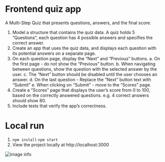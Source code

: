 # Frontend quiz app 

A Multi-Step Quiz that presents questions, answers, and the final score.

1. Model a structure that contains the quiz data. A quiz holds 5 “Questions”, each
question has 4 possible answers and specifies the correct answer.
2. Create an app that uses the quiz data, and displays each question with its
potential answers on a separate page.
3. On each question page, display the “Next” and “Previous” buttons.
a. On the first page - do not show the “Previous” button.
b. When navigating between questions, show the question with the selected
answer by the user.
c. The “Next” button should be disabled until the user chooses an answer.
d. On the last question - Replace the “Next” button text with “Submit”
e. When clicking on “Submit” - move to the “Scores” page.
4. Create a “Scores” page that displays the user’s score from 0 to 100, based on
the correctly answered questions. e.g. 4 correct answers should show 80.
5. Include tests that verify the app’s correctness.

# Local run
1. `npm install` `npm start`
2. View the project locally at http://localhost:3000

![image info](./pictures/services-graph.png)
